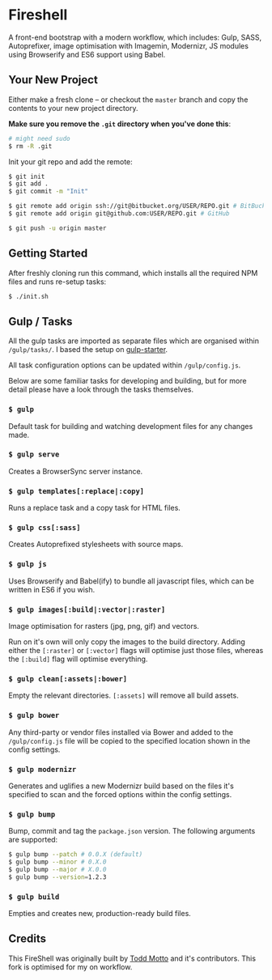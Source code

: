 # Fireshell

A front-end bootstrap with a modern workflow, which includes: Gulp, SASS, Autoprefixer, image optimisation with Imagemin, Modernizr, JS modules using Browserify and ES6 support using Babel.

## Your New Project

Either make a fresh clone – or checkout the `master` branch and copy the contents to your new project directory. 

**Make sure you remove the `.git` directory when you've done this**:

```bash
# might need sudo
$ rm -R .git
```

Init your git repo and add the remote:

```bash
$ git init 
$ git add .
$ git commit -m "Init"

$ git remote add origin ssh://git@bitbucket.org/USER/REPO.git # BitBucket
$ git remote add origin git@github.com:USER/REPO.git # GitHub

$ git push -u origin master
```

## Getting Started

After freshly cloning run this command, which installs all the required NPM files and runs re-setup tasks:

```bash
$ ./init.sh
```

## Gulp / Tasks

All the gulp tasks are imported as separate files which are organised within `/gulp/tasks/`. I based the setup on [gulp-starter](https://github.com/greypants/gulp-starter).

All task configuration options can be updated within `/gulp/config.js`.

Below are some familiar tasks for developing and building, but for more detail please have a look through the tasks themselves.

### `$ gulp`

Default task for building and watching development files for any changes made.

### `$ gulp serve`

Creates a BrowserSync server instance.

### `$ gulp templates[:replace|:copy]`

Runs a replace task and a copy task for HTML files.

### `$ gulp css[:sass]`

Creates Autoprefixed stylesheets with source maps.

### `$ gulp js`

Uses Browserify and Babel(ify) to bundle all javascript files, which can be written in ES6 if you wish.

### `$ gulp images[:build|:vector|:raster]`

Image optimisation for rasters (jpg, png, gif) and vectors. 

Run on it's own will only copy the images to the build directory. Adding either the `[:raster]` or `[:vector]` flags will optimise just those files, whereas the `[:build]` flag will optimise everything.

### `$ gulp clean[:assets|:bower]`

Empty the relevant directories. `[:assets]` will remove all build assets.

### `$ gulp bower`

Any third-party or vendor files installed via Bower and added to the `/gulp/config.js` file will be copied to the specified location shown in the config settings.

### `$ gulp modernizr`

Generates and uglifies a new Modernizr build based on the files it's specified to scan and the forced options within the config settings.

### `$ gulp bump`

Bump, commit and tag the `package.json` version. The following arguments are supported:

```bash
$ gulp bump --patch # 0.0.X (default)
$ gulp bump --minor # 0.X.0
$ gulp bump --major # X.0.0
$ gulp bump --version=1.2.3
```

### `$ gulp build`

Empties and creates new, production-ready build files.

## Credits

This FireShell was originally built by [Todd Motto](//github.com/toddmotto) and it's contributors. This fork is optimised for my on workflow.

